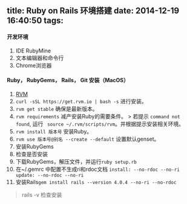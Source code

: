 title: Ruby on Rails 环境搭建
date: 2014-12-19 16:40:50
tags:
---
#### 开发环境
1. IDE RubyMine
2. 文本编辑器和命令行
3. Chrome浏览器

#### Ruby， RubyGems， Rails， Git 安装（MacOS）
1. [RVM](https://rvm.io/rvm/install)
  1. ` curl -sSL https://get.rvm.io | bash -s ` 进行安装。
  2. ` rvm get stable ` 确保是最新版本。
  3. ` rvm requirements ` 减产安装Ruby的需要条件。
    > 若提示 ` command not found `, 运行 ` source ~/.rvm/scripts/rvm`。并根据提示安装相关环境。
2. `rvm install 版本号` 安装Ruby。
3. `rvm use 版本号@别名 --create --default` 设置默认genset。
4. 安装RubyGems
  1. 检查是否安装
  2. 下载RubyGems，解压文件，并运行`ruby setup.rb`
  3. 在~/.gemrc 中配置不生成ri和rdoc文档
    ```
    install: --no-rdoc --no-ri
    update: --no-rdoc --no-ri
    ```
5. 安装Rails`gem install rails --version 4.0.4 --no-ri --no-rdoc`
> rails -v 检查安装
